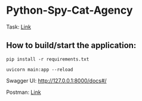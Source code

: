 # Python-Spy-Cat-Agency

Task: [Link](https://develops.notion.site/Python-engineer-test-assessment-the-Spy-Cat-Agency-2760fe54b07b80fb9c04f4016b2ad26b#2760fe54b07b80eb84b1d7a2e3e7d6ce)

## How to build/start the application: 

```
pip install -r requirements.txt
```

```
uvicorn main:app --reload
```

Swagger UI: http://127.0.0.1:8000/docs#/

Postman: [Link](https://.postman.co/workspace/My-Workspace~68d5662f-ba7b-4a99-8c48-273ac4d7f578/collection/32665103-41179b52-5f91-4262-af3e-0020860f2c45?action=share&creator=32665103)
